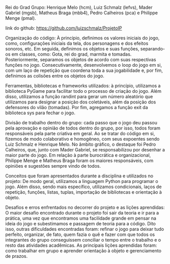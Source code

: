 Rei do Grad
Grupo: Henrique Melo (hcm), Luiz Schmalz (lefvs), Mader Gabriel (mgsb), Matheus Braga (mbb4), Pedro Calheiros (pca) e Philippe Menge (pmal).

link do github: https://github.com/luizschmalz/ProjetoIP

Organização do código: À princípio, definimos os valores iniciais do jogo, como, configurações iniciais da tela, dos personagens e dos efeitos sonoros, etc. Em seguida, definimos os objetos e suas funções, separando-os em classes, como: Gota, rei do grad, marmita e tomadas. Posteriormente, separamos os objetos de acordo com suas respectivas funções no jogo. Consecutivamente, desenvolvemos o loop do jogo em si, com um laço de repetição que coordena toda a sua jogabilidade e, por fim, definimos as colisões entre os objetos do jogo.

Ferramentas, bibliotecas e frameworks utilizados: à princípio, utilizamos a biblioteca PyGame para facilitar todo o processo de criação do jogo. Além disso, utilizamos a função randint para gerar um número aleatório que utilizamos para designar a posição dos coletáveis, além da posição dos defensores do vilão (tomadas). Por fim, agregamos a função exit da biblioteca sys para fechar o jogo.

Divisão de trabalho dentro do grupo: cada passo que o jogo deu passou pela aprovação e opinião de todos dentro do grupo, por isso, todos foram responsáveis pela parte criativa em geral. Ao se tratar do código em si, fizemos de modo colaborativo e homogêneo, com seus expoentes sendo Luiz Schmalz e Henrique Melo. No âmbito gráfico, o destaque foi Pedro Calheiros, que, junto com Mader Gabriel, se responsabilizou por desenhar a maior parte do jogo. Em relação à parte burocrática e organizacional, Philippe Menge e Matheus Braga foram os maiores responsáveis, com opiniões e sugestões sempre vindo de todos.

Conceitos que foram apresentados durante a disciplina e utilizados no projeto: De modo geral, utilizamos a linguagem Python para programar o jogo. Além disso, sendo mais específico, utilizamos condicionais, laços de repetição, funções, listas, tuplas, importação de bibliotecas e orientação à objeto.

Desafios e erros enfrentados no decorrer do projeto e as lições aprendidas: O maior desafio encontrado durante o projeto foi sair da teoria e ir para a prática, uma vez que encontramos uma facilidade grande em pensar na ideia do jogo e subestimamos e passagem de teoria para a código. Dito isso, outras dificuldades encontradas foram: refinar o jogo para deixar tudo perfeito, organizar, de fato, quem fazia o quê e fazer com que todos os integrantes do grupo conseguissem conciliar o tempo entre o trabalho e o resto das atividades acadêmicas. As principais lições aprendidas foram: como trabalhar em grupo e aprender orientação à objeto e gerenciamento de prazos.


